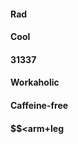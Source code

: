 #### <i aria-hidden="true" class="fa fa-check-circle"></i> Rad
#### <i aria-hidden="true" class="fa fa-check-circle"></i> Cool
#### <i aria-hidden="true" class="fa fa-check-circle"></i> 31337
#### <i aria-hidden="true" class="fa fa-check-circle"></i> Workaholic
#### <i aria-hidden="true" class="fa fa-check-circle"></i> Caffeine-free
#### <i aria-hidden="true" class="fa fa-check-circle"></i> $$&lt;arm+leg
